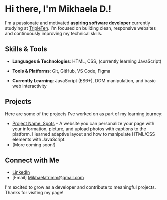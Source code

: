 # Hi there, I'm Mikhaela D.!

I'm a passionate and motivated **aspiring software developer** currently studying at [TripleTen](https://tripleten.com). I’m focused on building clean, responsive websites and continuously improving my technical skills.

## Skills & Tools

- **Languages & Technologies**:
HTML, CSS, (currently learning JavaScript)

- **Tools & Platforms**:
Git, GitHub, VS Code, Figma

- **Currently Learning**:
JavaScript (ES6+), DOM manipulation, and basic web interactivity

## Projects

Here are some of the projects I’ve worked on as part of my learning journey:

- [Project Name: Spots](https://apachaitime.github.io/se_project_spots/) – A website you can personalize your page with your information, picture, and upload photos with captions to the platform. I learned adaptive layout and how to manipulate HTML/CSS elements with JavaScript.
- (More coming soon!)

## Connect with Me

- [LinkedIn](https://www.linkedin.com/in/mikhaela-trimm-9b7793277/)
- [Email] Mikhaelatrimm@gmail.com

I'm excited to grow as a developer and contribute to meaningful projects. Thanks for visiting my page!

